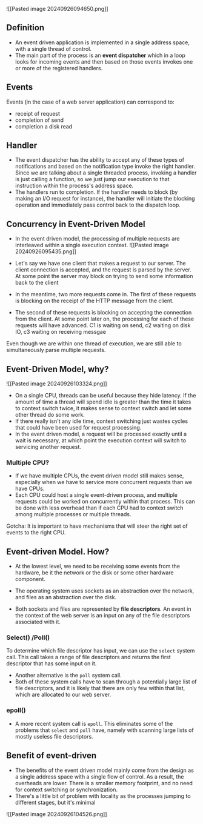![[Pasted image 20240926094650.png]]
## Definition 

- An event driven application is implemented in a single address space, with a single thread of control.
- The main part of the process is an **event dispatcher** which in a loop looks for incoming events and then based on those events invokes one or more of the registered handlers.

## Events 
Events (in the case of a web server application) can correspond to:

- receipt of request
- completion of send
- completion a disk read

## Handler 

- The event dispatcher has the ability to accept any of these types of notifications and based on the notification type invoke the right handler. Since we are talking about a single threaded process, invoking a handler is just calling a function, so we just jump our execution to that instruction within the process's address space.
- The handlers run to completion. If the handler needs to block (by making an I/O request for instance), the handler will initiate the blocking operation and immediately pass control back to the dispatch loop.


## Concurrency in Event-Driven Model
- In the event driven model, the processing of multiple requests are interleaved within a single execution context.
![[Pasted image 20240926095435.png]]

- Let's say we have one client that makes a request to our server. The client connection is accepted, and the request is parsed by the server. At some point the server may block on trying to send some information back to the client
-  In the meantime, two more requests come in. The first of these requests is blocking on the receipt of the HTTP message from the client. 
- The second of these requests is blocking on accepting the connection from the client. At some point later on, the processing for each of these requests will have advanced. C1 is waiting on send, c2 waiting on disk IO, c3 waiting on receiving messgae

Even though we are within one thread of execution, we are still able to simultaneously parse multiple requests.

## Event-Driven Model, why? 

![[Pasted image 20240926103324.png]]
- On a single CPU, threads can be useful because they hide latency. If the amount of time a thread will spend idle is greater than the time it takes to context switch twice, it makes sense to context switch and let some other thread do some work.
- If there really isn't any idle time, context switching just wastes cycles that could have been used for request processing.
- In the event driven model, a request will be processed exactly until a wait is necessary, at which point the execution context will switch to servicing another request.
### Multiple CPU?
- If we have multiple CPUs, the event driven model still makes sense, especially when we have to service more concurrent requests than we have CPUs. 
- Each CPU could host a single event-driven process, and multiple requests could be worked on concurrently within that process. This can be done with less overhead than if each CPU had to context switch among multiple processes or multiple threads.

Gotcha: It is important to have mechanisms that will steer the right set of events to the right CPU.

## Event-driven Model. How?


- At the lowest level, we need to be receiving some events from the hardware, be it the network or the disk or some other hardware component. 
- The operating system uses sockets as an abstraction over the network, and files as an abstraction over the disk.

- Both sockets and files are represented by **file descriptors**. An event in the context of the web server is an input on any of the file descriptors associated with it.
### Select() /Poll()
To determine which file descriptor has input, we can use the `select` system call. This call takes a range of file descriptors and returns the first descriptor that has some input on it.
- Another alternative is the `poll` system call.
- Both of these system calls have to scan through a potentially large list of file descriptors, and it is likely that there are only few within that list, which are allocated to our web server.
### epoll()
- A more recent system call is `epoll`. This eliminates some of the problems that `select` and `poll` have, namely with scanning large lists of mostly useless file descriptors.

## Benefit of event-driven 

- The benefits of the event driven model mainly come from the design as a single address space with a single flow of control. As a result, the overheads are lower. There is a smaller memory footprint, and no need for context switching or synchronization. 
- There's a little bit of problem with locality as the processes jumping to different stages, but it's minimal

![[Pasted image 20240926104526.png]]